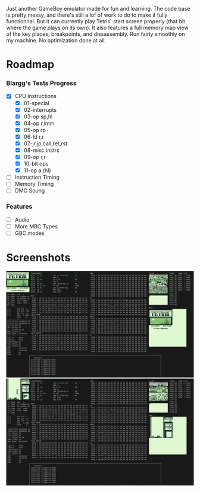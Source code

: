 Just another GameBoy emulator made for fun and learning. The code base is pretty messy, and there's still a lof of work to do to make it fully functionnal. But it can currently play Tetris' start screen properly (that bit where the game plays on its own). It also features a full memory map view of the key places, breakpoints, and dissassembly.
Run fairly smoothly on my machine. No optimization done at all. 

# Roadmap
### Blargg's Tests Progress
 - [X] CPU Instructions 
     - [X] 01-special
     - [X] 02-interrupts
     - [X] 03-op sp,hl
     - [X] 04-op r,imm
     - [X] 05-op rp
     - [X] 06-ld r,r
     - [X] 07-jr,jp,call,ret,rst
     - [X] 08-misc instrs
     - [X] 09-op r,r
     - [X] 10-bit ops
     - [X] 11-op a,(hl)
 - [ ] Instruction Timing
 - [ ] Memory Timing
 - [ ] DMG Soung

### Features
- [ ] Audio
- [ ] More MBC Types
- [ ] GBC modes

# Screenshots
![1](https://github.com/Sl3dge78/gb_emu/blob/main/screenshots/1.png?raw=true)  
![1](https://github.com/Sl3dge78/gb_emu/blob/main/screenshots/2.png?raw=true)  
